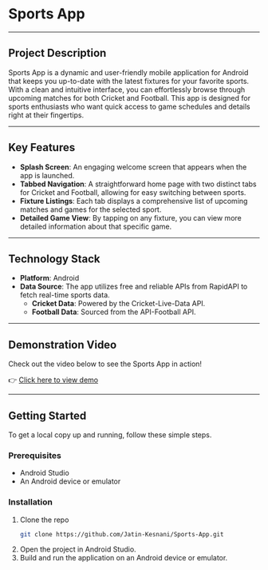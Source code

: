 # Sports App

---
## Project Description
Sports App is a dynamic and user-friendly mobile application for Android that keeps you up-to-date with the latest fixtures for your favorite sports. With a clean and intuitive interface, you can effortlessly browse through upcoming matches for both Cricket and Football. This app is designed for sports enthusiasts who want quick access to game schedules and details right at their fingertips.

---
## Key Features
* **Splash Screen**: An engaging welcome screen that appears when the app is launched.
* **Tabbed Navigation**: A straightforward home page with two distinct tabs for Cricket and Football, allowing for easy switching between sports.
* **Fixture Listings**: Each tab displays a comprehensive list of upcoming matches and games for the selected sport.
* **Detailed Game View**: By tapping on any fixture, you can view more detailed information about that specific game.

---
## Technology Stack
* **Platform**: Android
* **Data Source**: The app utilizes free and reliable APIs from RapidAPI to fetch real-time sports data.
    * **Cricket Data**: Powered by the Cricket-Live-Data API.
    * **Football Data**: Sourced from the API-Football API.

---
## Demonstration Video
Check out the video below to see the Sports App in action!

👉 [Click here to view demo](https://www.youtube.com/shorts/D7H-RDSUw7w)

---
## Getting Started
To get a local copy up and running, follow these simple steps.

### Prerequisites
* Android Studio
* An Android device or emulator

### Installation
1.  Clone the repo
    ```bash
    git clone https://github.com/Jatin-Kesnani/Sports-App.git
    ```
2.  Open the project in Android Studio.
3.  Build and run the application on an Android device or emulator.
